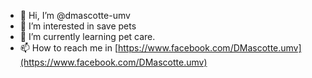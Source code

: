 - 👋 Hi, I’m @dmascotte-umv
- 👀 I’m interested in save pets
- 🌱 I’m currently learning pet care.
- 📫 How to reach me in [https://www.facebook.com/DMascotte.umv](https://www.facebook.com/DMascotte.umv)

<!---
dmascotte-umv/dmascotte-umv is a ✨ special ✨ repository because its `README.md` (this file) appears on your GitHub profile.
You can click the Preview link to take a look at your changes.
--->
